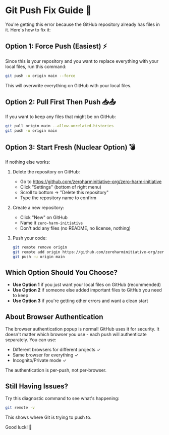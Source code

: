 # Git Push Fix Guide 🔧

You're getting this error because the GitHub repository already has files in it. Here's how to fix it:

## Option 1: Force Push (Easiest) ⚡

Since this is your repository and you want to replace everything with your local files, run this command:

```bash
git push -u origin main --force
```

This will overwrite everything on GitHub with your local files.

## Option 2: Pull First Then Push 📥📤

If you want to keep any files that might be on GitHub:

```bash
git pull origin main --allow-unrelated-histories
git push -u origin main
```

## Option 3: Start Fresh (Nuclear Option) 💣

If nothing else works:

1. Delete the repository on GitHub:
   - Go to https://github.com/zeroharminitiative-org/zero-harm-initiative
   - Click "Settings" (bottom of right menu)
   - Scroll to bottom → "Delete this repository"
   - Type the repository name to confirm

2. Create a new repository:
   - Click "New" on GitHub
   - Name it `zero-harm-initiative`
   - Don't add any files (no README, no license, nothing)

3. Push your code:
   ```bash
   git remote remove origin
   git remote add origin https://github.com/zeroharminitiative-org/zero-harm-initiative.git
   git push -u origin main
   ```

## Which Option Should You Choose?

- **Use Option 1** if you just want your local files on GitHub (recommended)
- **Use Option 2** if someone else added important files to GitHub you need to keep
- **Use Option 3** if you're getting other errors and want a clean start

## About Browser Authentication

The browser authentication popup is normal! GitHub uses it for security. It doesn't matter which browser you use - each push will authenticate separately. You can use:
- Different browsers for different projects ✓
- Same browser for everything ✓
- Incognito/Private mode ✓

The authentication is per-push, not per-browser.

## Still Having Issues?

Try this diagnostic command to see what's happening:
```bash
git remote -v
```

This shows where Git is trying to push to.

Good luck! 🚀
